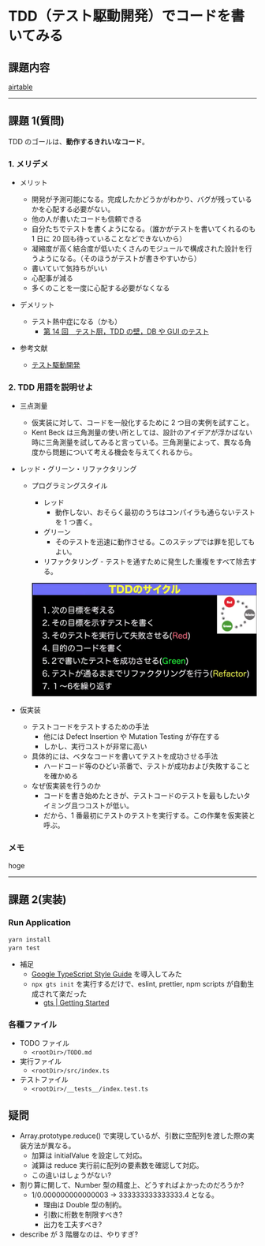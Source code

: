 # TDD（テスト駆動開発）でコードを書いてみる

## 課題内容

[airtable](https://airtable.com/tblTnXBXFOYJ0J7lZ/viwyi8muFtWUlhNKG/recjXEpChElr4AzCd?blocks=hide)

---

## 課題 1(質問)

TDD のゴールは、**動作するきれいなコード**。

### 1. メリデメ

- メリット
  - 開発が予測可能になる。完成したかどうかがわかり、バグが残っているかを心配する必要がない。
  - 他の人が書いたコードも信頼できる
  - 自分たちでテストを書くようになる。（誰かがテストを書いてくれるのも 1 日に 20 回も待っていることなどできないから）
  - 凝縮度が高く結合度が低いたくさんのモジュールで構成された設計を行うようになる。（そのほうがテストが書きやすいから）
  - 書いていて気持ちがいい
  - 心配事が減る
  - 多くのことを一度に心配する必要がなくなる
- デメリット

  - テスト熱中症になる（かも）
    - [第 14 回　テスト厨，TDD の壁，DB や GUI のテスト](https://gihyo.jp/dev/serial/01/tdd/0014)

- 参考文献
  - [テスト駆動開発](https://tatsu-zine.com/books/test-driven-development)

### 2. TDD 用語を説明せよ

- 三点測量
  - 仮実装に対して、コードを一般化するために 2 つ目の実例を試すこと。
  - Kent Beck は三角測量の使い所としては、設計のアイデアが浮かばない時に三角測量を試してみると言っている。三角測量によって、異なる角度から問題について考える機会を与えてくれるから。
- レッド・グリーン・リファクタリング

  - プログラミングスタイル

    - レッド
      - 動作しない、おそらく最初のうちはコンパイラも通らないテストを 1 つ書く。
    - グリーン
      - そのテストを迅速に動作させる。このステップでは罪を犯してもよい。
    - リファクタリング - テストを通すために発生した重複をすべて除去する。

    ![テストのサイクル](./images/tdd_cycle.png)

- 仮実装
  - テストコードをテストするための手法
    - 他には Defect Insertion や Mutation Testing が存在する
    - しかし、実行コストが非常に高い
  - 具体的には、ベタなコードを書いてテストを成功させる手法
    - ハードコード等のひどい茶番で、テストが成功および失敗することを確かめる
  - なぜ仮実装を行うのか
    - コードを書き始めたときが、テストコードのテストを最もしたいタイミング且つコストが低い。
    - だから、1 番最初にテストのテストを実行する。この作業を仮実装と呼ぶ。

### メモ

hoge

---

## 課題 2(実装)

### Run Application

```bash
yarn install
yarn test
```

- 補足
  - [Google TypeScript Style Guide](https://google.github.io/styleguide/tsguide.html) を導入してみた
  - `npx gts init` を実行するだけで、eslint, prettier, npm scripts が自動生成されて楽だった
    - [gts | Getting Started](https://github.com/google/gts)

### 各種ファイル

- TODO ファイル
  - `<rootDir>/TODO.md`
- 実行ファイル
  - `<rootDir>/src/index.ts`
- テストファイル
  - `<rootDir>/__tests__/index.test.ts`

## 疑問

- Array.prototype.reduce() で実現しているが、引数に空配列を渡した際の実装方法が異なる。
  - 加算は initialValue を設定して対応。
  - 減算は reduce 実行前に配列の要素数を確認して対応。
  - この違いはしょうがない?
- 割り算に関して、Number 型の精度上、どうすればよかったのだろうか?
  - 1/0.000000000000003 -> 333333333333333.4 となる。
    - 理由は Double 型の制約。
    - 引数に桁数を制限すべき?
    - 出力を工夫すべき?
- describe が 3 階層なのは、やりすぎ?
